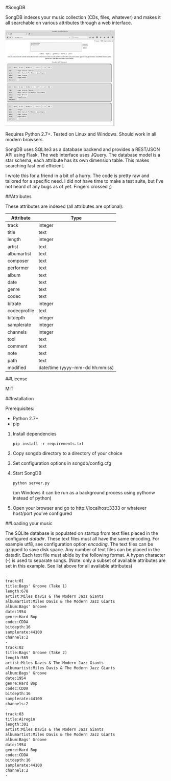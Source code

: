 #SongDB

SongDB indexes your music collection (CDs, files, whatever) and makes it all searchable on various attributes through a web interface.

[![songdb](songdb_mini.png?raw=true)](songdb.png?raw=true)

Requires Python 2.7+. Tested on Linux and Windows. Should work in all modern browsers.

SongDB uses SQLite3 as a database backend and provides a REST/JSON API using Flask. The web interface uses JQuery. The database model is a star schema, each attribute has its own dimension table. This makes searching fast end efficient.

I wrote this for a friend in a bit of a hurry. The code is pretty raw and tailored for a specific need. I did not have time to make a test suite, but I've not heard of any bugs as of yet. Fingers crossed ;)

##Attributes

These attributes are indexed (all attributes are optional):

Attribute    | Type
------------ | ----
track        | integer
title        | text
length       | integer
artist       | text
albumartist  | text
composer     | text
performer    | text
album        | text
date         | text
genre        | text
codec        | text
bitrate      | integer
codecprofile | text
bitdepth     | integer
samplerate   | integer
channels     | integer
tool         | text
comment      | text
note         | text
path         | text
modified     | date/time (yyyy-mm-dd hh:mm:ss)

##License

MIT

##Installation

Prerequisites:
* Python 2.7+
* pip

1. Install dependencies

    ```
    pip install -r requirements.txt
    ```
2. Copy songdb directory to a directory of your choice
3. Set configuration options in songdb/config.cfg
4. Start SongDB

    ```
    python server.py
    ```
    (on Windows it can be run as a background process using pythonw instead of python)
5. Open your browser and go to http://localhost:3333 or whatever host/port you've configured

##Loading your music

The SQLite database is populated on startup from text files placed in the configured _datadir_. These text files must all have the same encoding. For example utf8, see configuration option _encoding_. The text files can be gzipped to save disk space.
Any number of text files can be placed in the datadir. Each text file must abide by the following format. A hypen character (-) is used to separate songs.
(Note: only a subset of available attributes are set in this example. See list above for all available attributes)
```
-
track:01
title:Bags' Groove (Take 1)
length:678
artist:Miles Davis & The Modern Jazz Giants
albumartist:Miles Davis & The Modern Jazz Giants
album:Bags' Groove
date:1954
genre:Hard Bop
codec:CDDA
bitdepth:16
samplerate:44100
channels:2
-
track:02
title:Bags' Groove (Take 2)
length:565
artist:Miles Davis & The Modern Jazz Giants
albumartist:Miles Davis & The Modern Jazz Giants
album:Bags' Groove
date:1954
genre:Hard Bop
codec:CDDA
bitdepth:16
samplerate:44100
channels:2
-
track:03
title:Airegin
length:301
artist:Miles Davis & The Modern Jazz Giants
albumartist:Miles Davis & The Modern Jazz Giants
album:Bags' Groove
date:1954
genre:Hard Bop
codec:CDDA
bitdepth:16
samplerate:44100
channels:2
-
```
